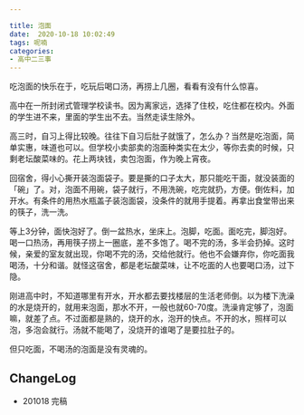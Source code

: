 ```yaml
---

title: 泡面
date:  2020-10-18 10:02:49
tags: 呢喃
categories: 
- 高中二三事
---
```


吃泡面的快乐在于，吃玩后喝口汤，再捞上几圈，看看有没有什么惊喜。

<!--more-->

高中在一所封闭式管理学校读书。因为离家远，选择了住校，吃住都在校内。外面的学生进不来，里面的学生出不去。当然走读生除外。

高三时，自习上得比较晚。往往下自习后肚子就饿了，怎么办？当然是吃泡面，简单实惠，味道也可以。但学校小卖部卖的泡面种类实在太少，等你去卖的时候，只剩老坛酸菜味的。花上两块钱，卖包泡面，作为晚上宵夜。

回宿舍，得小心撕开装泡面袋子。要是撕的口子太大，那只能吃干面，就没装面的「碗」了。对，泡面不用碗，袋子就行，不用洗碗，吃完就扔，方便。倒佐料，加开水。有条件的用热水瓶盖子装泡面袋，没条件的就用手提着。再拿出食堂带出来的筷子，洗一洗。

等上3分钟，面快泡好了。倒一盆热水，坐床上。泡脚，吃面。面吃完，脚泡好。喝一口热汤，再用筷子捞上一圈底，差不多饱了。喝不完的汤，多半会扔掉。这时候，亲爱的室友就出现，你喝不完的汤，交给他就行。他也不会嫌弃你，你吃面我喝汤，十分和谐。就怪这宿舍，都是老坛酸菜味，让不吃面的人也要喝口汤，过下隐。

刚进高中时，不知道哪里有开水，开水都去要找楼层的生活老师倒。以为楼下洗澡的水是烧开的，就用来泡面，那水不开，一般也就60-70度。洗澡肯定够了，泡面嘛，就差了点。不过面都是熟的，烧开的水，泡开的快点。不开的水，照样可以泡，多泡会就行。汤就不能喝了，没烧开的谁喝了是要拉肚子的。

但只吃面，不喝汤的泡面是没有灵魂的。

## ChangeLog

- 201018 完稿

